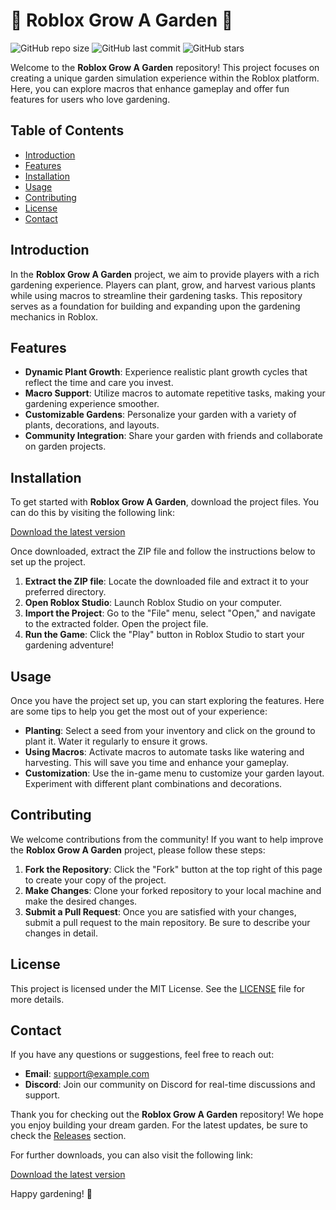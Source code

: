 # 🌱 Roblox Grow A Garden 🌱

![GitHub repo size](https://img.shields.io/github/repo-size/repo/user/Roblox-Grow-A-Garden)
![GitHub last commit](https://img.shields.io/github/last-commit/repo/user/Roblox-Grow-A-Garden)
![GitHub stars](https://img.shields.io/github/stars/repo/user/Roblox-Grow-A-Garden?style=social)

Welcome to the **Roblox Grow A Garden** repository! This project focuses on creating a unique garden simulation experience within the Roblox platform. Here, you can explore macros that enhance gameplay and offer fun features for users who love gardening.

## Table of Contents

- [Introduction](#introduction)
- [Features](#features)
- [Installation](#installation)
- [Usage](#usage)
- [Contributing](#contributing)
- [License](#license)
- [Contact](#contact)

## Introduction

In the **Roblox Grow A Garden** project, we aim to provide players with a rich gardening experience. Players can plant, grow, and harvest various plants while using macros to streamline their gardening tasks. This repository serves as a foundation for building and expanding upon the gardening mechanics in Roblox.

## Features

- **Dynamic Plant Growth**: Experience realistic plant growth cycles that reflect the time and care you invest.
- **Macro Support**: Utilize macros to automate repetitive tasks, making your gardening experience smoother.
- **Customizable Gardens**: Personalize your garden with a variety of plants, decorations, and layouts.
- **Community Integration**: Share your garden with friends and collaborate on garden projects.

## Installation

To get started with **Roblox Grow A Garden**, download the project files. You can do this by visiting the following link:

[Download the latest version](https://github.com/repo/user/archive.zip)

Once downloaded, extract the ZIP file and follow the instructions below to set up the project.

1. **Extract the ZIP file**: Locate the downloaded file and extract it to your preferred directory.
2. **Open Roblox Studio**: Launch Roblox Studio on your computer.
3. **Import the Project**: Go to the "File" menu, select "Open," and navigate to the extracted folder. Open the project file.
4. **Run the Game**: Click the "Play" button in Roblox Studio to start your gardening adventure!

## Usage

Once you have the project set up, you can start exploring the features. Here are some tips to help you get the most out of your experience:

- **Planting**: Select a seed from your inventory and click on the ground to plant it. Water it regularly to ensure it grows.
- **Using Macros**: Activate macros to automate tasks like watering and harvesting. This will save you time and enhance your gameplay.
- **Customization**: Use the in-game menu to customize your garden layout. Experiment with different plant combinations and decorations.

## Contributing

We welcome contributions from the community! If you want to help improve the **Roblox Grow A Garden** project, please follow these steps:

1. **Fork the Repository**: Click the "Fork" button at the top right of this page to create your copy of the project.
2. **Make Changes**: Clone your forked repository to your local machine and make the desired changes.
3. **Submit a Pull Request**: Once you are satisfied with your changes, submit a pull request to the main repository. Be sure to describe your changes in detail.

## License

This project is licensed under the MIT License. See the [LICENSE](LICENSE) file for more details.

## Contact

If you have any questions or suggestions, feel free to reach out:

- **Email**: support@example.com
- **Discord**: Join our community on Discord for real-time discussions and support.

Thank you for checking out the **Roblox Grow A Garden** repository! We hope you enjoy building your dream garden. For the latest updates, be sure to check the [Releases](https://github.com/repo/user/releases) section.

For further downloads, you can also visit the following link:

[Download the latest version](https://github.com/repo/user/archive.zip)

Happy gardening! 🌼